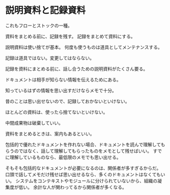 # 説明資料と記録資料

これもフローとストックの一種。

資料をまとめる前に、記録を残す。
記録をまとめて資料にする。

説明資料は使い捨てが基本。
何度も使うものは道具としてメンテナンスする。

記録は道具ではない。変更してはならない。

記録を資料にまとめる前に、話し合うための説明資料がたくさん要る。

ドキュメントは相手が知らない情報を伝えるためにある。

知っているはずの情報を思い出すだけならメモで十分。

昔のことは思い出せないので、記録しておかないといけない。

ほとんどの資料は、使ったら捨てないといけない。

中間成果物は破棄していい。

資料をまとめるときは、案内もあるといい。

包括的で優れたドキュメントを作れない場合、ドキュメントを読んで理解してもらうのではなく、話して理解してもらったものをメモとして残せばいい。
すでに理解しているものなら、最低限のメモでも思い出せる。

そもそも包括的なドキュメントが必要になるのは、関係者が多すぎるからだ。
口頭で話してメモだけ残せば思い出せるなら、多くのドキュメントはなくてもいい。
システムをコンテキストやモジュールに分けられていないから、組織の凝集度が低い。
余計な人が関わってるから関係者が多くなる。
